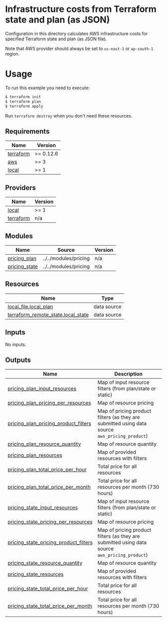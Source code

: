 # Infrastructure costs from Terraform state and plan (as JSON)

Configuration in this directory calculates AWS infrastructure costs for specified Terraform state and plan (as JSON file).

Note that AWS provider should always be set to `us-east-1` or `ap-south-1` region.

# Usage

To run this example you need to execute:

```bash
$ terraform init
$ terraform plan
$ terraform apply
```

Run `terraform destroy` when you don't need these resources.

<!-- BEGINNING OF PRE-COMMIT-TERRAFORM DOCS HOOK -->
## Requirements

| Name | Version |
|------|---------|
| <a name="requirement_terraform"></a> [terraform](#requirement\_terraform) | >= 0.12.6 |
| <a name="requirement_aws"></a> [aws](#requirement\_aws) | >= 3 |
| <a name="requirement_local"></a> [local](#requirement\_local) | >= 1 |

## Providers

| Name | Version |
|------|---------|
| <a name="provider_local"></a> [local](#provider\_local) | >= 1 |
| <a name="provider_terraform"></a> [terraform](#provider\_terraform) | n/a |

## Modules

| Name | Source | Version |
|------|--------|---------|
| <a name="module_pricing_plan"></a> [pricing\_plan](#module\_pricing\_plan) | ../../modules/pricing | n/a |
| <a name="module_pricing_state"></a> [pricing\_state](#module\_pricing\_state) | ../../modules/pricing | n/a |

## Resources

| Name | Type |
|------|------|
| [local_file.local_plan](https://registry.terraform.io/providers/hashicorp/local/latest/docs/data-sources/file) | data source |
| [terraform_remote_state.local_state](https://registry.terraform.io/providers/hashicorp/terraform/latest/docs/data-sources/remote_state) | data source |

## Inputs

No inputs.

## Outputs

| Name | Description |
|------|-------------|
| <a name="output_pricing_plan_input_resources"></a> [pricing\_plan\_input\_resources](#output\_pricing\_plan\_input\_resources) | Map of input resource filters (from plan/state or static) |
| <a name="output_pricing_plan_pricing_per_resources"></a> [pricing\_plan\_pricing\_per\_resources](#output\_pricing\_plan\_pricing\_per\_resources) | Map of resource pricing |
| <a name="output_pricing_plan_pricing_product_filters"></a> [pricing\_plan\_pricing\_product\_filters](#output\_pricing\_plan\_pricing\_product\_filters) | Map of pricing product filters (as they are submitted using data source `aws_pricing_product`) |
| <a name="output_pricing_plan_resource_quantity"></a> [pricing\_plan\_resource\_quantity](#output\_pricing\_plan\_resource\_quantity) | Map of resource quantity |
| <a name="output_pricing_plan_resources"></a> [pricing\_plan\_resources](#output\_pricing\_plan\_resources) | Map of provided resources with filters |
| <a name="output_pricing_plan_total_price_per_hour"></a> [pricing\_plan\_total\_price\_per\_hour](#output\_pricing\_plan\_total\_price\_per\_hour) | Total price for all resources |
| <a name="output_pricing_plan_total_price_per_month"></a> [pricing\_plan\_total\_price\_per\_month](#output\_pricing\_plan\_total\_price\_per\_month) | Total price for all resources per month (730 hours) |
| <a name="output_pricing_state_input_resources"></a> [pricing\_state\_input\_resources](#output\_pricing\_state\_input\_resources) | Map of input resource filters (from plan/state or static) |
| <a name="output_pricing_state_pricing_per_resources"></a> [pricing\_state\_pricing\_per\_resources](#output\_pricing\_state\_pricing\_per\_resources) | Map of resource pricing |
| <a name="output_pricing_state_pricing_product_filters"></a> [pricing\_state\_pricing\_product\_filters](#output\_pricing\_state\_pricing\_product\_filters) | Map of pricing product filters (as they are submitted using data source `aws_pricing_product`) |
| <a name="output_pricing_state_resource_quantity"></a> [pricing\_state\_resource\_quantity](#output\_pricing\_state\_resource\_quantity) | Map of resource quantity |
| <a name="output_pricing_state_resources"></a> [pricing\_state\_resources](#output\_pricing\_state\_resources) | Map of provided resources with filters |
| <a name="output_pricing_state_total_price_per_hour"></a> [pricing\_state\_total\_price\_per\_hour](#output\_pricing\_state\_total\_price\_per\_hour) | Total price for all resources |
| <a name="output_pricing_state_total_price_per_month"></a> [pricing\_state\_total\_price\_per\_month](#output\_pricing\_state\_total\_price\_per\_month) | Total price for all resources per month (730 hours) |
<!-- END OF PRE-COMMIT-TERRAFORM DOCS HOOK -->
